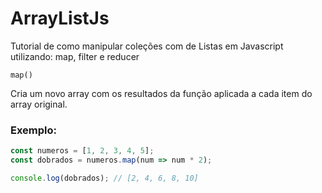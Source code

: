 # ArrayListJs
Tutorial de como manipular coleções com de Listas em Javascript utilizando: map, filter e reducer

`map()`

Cria um novo array com os resultados da função aplicada a cada item do array original.

### Exemplo:

```javascript
const numeros = [1, 2, 3, 4, 5];
const dobrados = numeros.map(num => num * 2);

console.log(dobrados); // [2, 4, 6, 8, 10]

